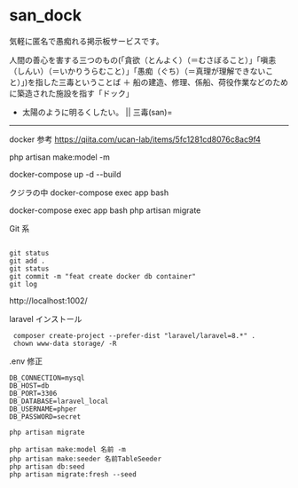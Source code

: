 <!-- @format -->

# san_dock

気軽に匿名で愚痴れる掲示板サービスです。

人間の善心を害する三つのもの(「貪欲（とんよく）（＝むさぼること）」「嗔恚（しんい）（＝いかりうらむこと）」「愚痴（ぐち）（＝真理が理解できないこと）」)を指した三毒ということば
＋
船の建造、修理、係船、荷役作業などのために築造された施設を指す「ドック」

- 太陽のように明るくしたい。
  ||
  三毒(san)=

---

docker 参考
https://qiita.com/ucan-lab/items/5fc1281cd8076c8ac9f4

php artisan make:model -m

docker-compose up -d --build

クジラの中
docker-compose exec app bash

docker-compose exec app bash
php artisan migrate

Git 系

```

git status
git add .
git status
git commit -m "feat create docker db container"
git log

```

http://localhost:1002/

laravel インストール

```
 composer create-project --prefer-dist "laravel/laravel=8.*" .
 chown www-data storage/ -R

```

.env 修正

```
DB_CONNECTION=mysql
DB_HOST=db
DB_PORT=3306
DB_DATABASE=laravel_local
DB_USERNAME=phper
DB_PASSWORD=secret
```

```
php artisan migrate

php artisan make:model 名前 -m
php artisan make:seeder 名前TableSeeder
php artisan db:seed
php artisan migrate:fresh --seed
```
